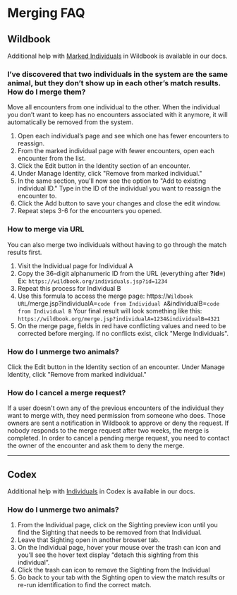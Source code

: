# Merging FAQ

## Wildbook

Additional help with [Marked Individuals](https://docs.wildme.org/product-docs/en/wildbook/introduction/marked-individual) in Wildbook is available in our docs.

### I’ve discovered that two individuals in the system are the same animal, but they don’t show up in each other’s match results. How do I merge them?

Move all encounters from one individual to the other. When the individual you don’t want to keep has no encounters associated with it anymore, it will automatically be removed from the system.

1. Open each individual’s page and see which one has fewer encounters to reassign.
2. From the marked individual page with fewer encounters, open each encounter from the list.
3. Click the Edit button in the Identity section of an encounter.
4. Under Manage Identity, click "Remove from marked individual."
5. In the same section, you'll now see the option to "Add to existing individual ID." Type in the ID of the individual you want to reassign the encounter to.
6. Click the Add button to save your changes and close the edit window.
7. Repeat steps 3-6 for the encounters you opened.

### **How to merge via URL**

You can also merge two individuals without having to go through the match results first.

1. Visit the Individual page for Individual A
2. Copy the 36-digit alphanumeric ID from the URL (everything after **?id=**)
    Ex: `https://wildbook.org/individuals.jsp?id=1234`
3. Repeat this process for Individual B
4. Use this formula to access the merge page:
    https://`Wildbook URL`/merge.jsp?individualA=`code from Individual A`&individualB=`code from Individual B`
    Your final result will look something like this:
    `https://wildbook.org/merge.jsp?individualA=1234&individualB=4321`
5. On the merge page, fields in red have conflicting values and need to be corrected before merging. If no conflicts exist, click "Merge Individuals".

### How do I unmerge two animals?

Click the Edit button in the Identity section of an encounter. Under Manage Identity, click "Remove from marked individual."

### How do I cancel a merge request?

If a user doesn't own any of the previous encounters of the individual they want to merge with, they need permission from someone who does. Those owners are sent a notification in Wildbook to approve or deny the request. If nobody responds to the merge request after two weeks, the merge is completed. In order to cancel a pending merge request, you need to contact the owner of the encounter and ask them to deny the merge.

***

## Codex

Additional help with [Individuals](https://docs.wildme.org/product-docs/en/codex/data/individual-page/) in Codex is available in our docs.

### How do I unmerge two animals?

1. From the Individual page, click on the Sighting preview icon until you find the Sighting that needs to be removed from that Individual.
2. Leave that Sighting open in another browser tab.
3. On the Individual page, hover your mouse over the trash can icon and you’ll see the hover text display “detach this sighting from this individual”.
4. Click the trash can icon to remove the Sighting from the Individual
5. Go back to your tab with the Sighting open to view the match results or re-run identification to find the correct match.